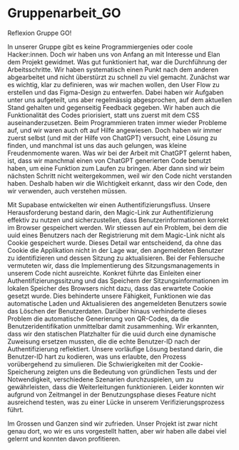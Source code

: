 # Gruppenarbeit_GO

Reflexion Gruppe GO!

In unserer Gruppe gibt es keine Programmiergenies oder coole Hacker:innen. Doch wir 
haben uns von Anfang an mit Interesse und Elan dem Projekt gewidmet. Was gut 
funktioniert hat, war die Durchführung der Arbeitsschritte. Wir haben systematisch 
einen Punkt nach dem anderen abgearbeitet und nicht überstürzt zu schnell zu viel 
gemacht. Zunächst war es wichtig, klar zu definieren, was wir machen wollen, den 
User Flow zu erstellen und das Figma-Design zu entwerfen. Dabei haben wir Aufgaben 
unter uns aufgeteilt, uns aber regelmässig abgesprochen, auf dem aktuellen Stand 
gehalten und gegenseitig Feedback gegeben. Wir haben auch die Funktionalität des 
Codes priorisiert, statt uns zuerst mit dem CSS auseinanderzusetzen. Beim Programmieren 
traten immer wieder Probleme auf, und wir waren auch oft auf Hilfe angewiesen. 
Doch haben wir immer zuerst selbst (und mit der Hilfe von ChatGPT) versucht, eine 
Lösung zu finden, und manchmal ist uns das auch gelungen, was kleine Freudenmomente 
waren. Was wir bei der Arbeit mit ChatGPT gelernt haben, ist, dass wir manchmal einen 
von ChatGPT generierten Code benutzt haben, um eine Funktion zum Laufen zu bringen. 
Aber dann sind wir beim nächsten Schritt nicht weitergekommen, weil wir den Code nicht 
verstanden haben. Deshalb haben wir die Wichtigkeit erkannt, dass wir den Code, 
den wir verwenden, auch verstehen müssen.

Mit Supabase entwickelten wir einen Authentifizierungsfluss. Unsere Herausforderung 
bestand darin, den Magic-Link zur Authentifizierung effektiv zu nutzen und sicherzustellen, 
dass Benutzerinformationen korrekt im Browser gespeichert werden. Wir stiessen auf ein 
Problem, bei dem die uuid eines Benutzers nach der Registrierung mit dem Magic-Link 
nicht als Cookie gespeichert wurde. Dieses Detail war entscheidend, da ohne das Cookie 
die Applikation nicht in der Lage war, den angemeldeten Benutzer zu identifizieren und 
dessen Sitzung zu aktualisieren. Bei der Fehlersuche vermuteten wir, dass die Implementierung 
des Sitzungsmanagements in unserem Code nicht ausreichte. Konkret führte das Einleiten 
einer Authentifizierungssitzung und das Speichern der Sitzungsinformationen im lokalen 
Speicher des Browsers nicht dazu, dass das erwartete Cookie gesetzt wurde. Dies behinderte 
unsere Fähigkeit, Funktionen wie das automatische Laden und Aktualisieren des angemeldeten 
Benutzers sowie das Löschen der Benutzerdaten. Darüber hinaus verhinderte dieses Problem 
die automatische Generierung von QR-Codes, da die Benutzeridentifikation unmittelbar damit 
zusammenhing. Wir erkannten, dass wir den statischen Platzhalter für die uuid durch eine 
dynamische Zuweisung ersetzen mussten, die die echte Benutzer-ID nach der Authentifizierung 
reflektiert. Unsere vorläufige Lösung bestand darin, die Benutzer-ID hart zu kodieren, was 
uns erlaubte, den Prozess vorübergehend zu simulieren. Die Schwierigkeiten mit der 
Cookie-Speicherung zeigten uns die Bedeutung von gründlichen Tests und der Notwendigkeit, 
verschiedene Szenarien durchzuspielen, um zu gewährleisten, dass die Weiterleitungen 
funktionieren. Leider konnten wir aufgrund von Zeitmangel in der Benutzungsphase dieses 
Feature nicht ausreichend testen, was zu einer Lücke in unserem Verifizierungsprozess führt.

Im Grossen und Ganzen sind wir zufrieden. Unser Projekt ist zwar nicht genau dort, 
wo wir es uns vorgestellt hatten, aber wir haben alle dabei viel gelernt und konnten davon profitieren.
